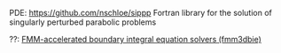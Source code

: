 PDE: https://github.com/nschloe/sippp Fortran library for the solution of singularly perturbed parabolic problems

??: [FMM-accelerated boundary integral equation solvers (fmm3dbie)](https://github.com/fastalgorithms/fmm3dbie)
